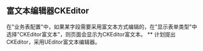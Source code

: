 ## 富文本编辑器CKEditor
在"业务表配置"中，如果某字段需要采用富文本方式编辑的，在"显示表单类型"中选择"CKEditor富文本"，则页面会显示为CKEditor富文本。
** 计划提出CKEditor，采用UEditor富文本编辑器。

